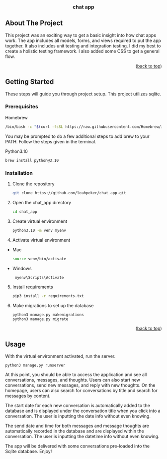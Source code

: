 <h3 align="center">chat app</h3>


<!-- ABOUT THE PROJECT -->
## About The Project
This project was an exciting way to get a basic insight into how chat apps work. The app includes
all models, forms, and views required to put the app together. It also includes unit testing and integration
testing. I did my best to create a holistic testing framework. I also added some CSS to get a general flow. 


<p align="right">(<a href="#readme-top">back to top</a>)</p>



<!-- GETTING STARTED -->
## Getting Started

These steps will guide you through project setup. This project utilizes sqlite.

### Prerequisites

Homebrew
  ```sh
  /bin/bash -c "$(curl -fsSL https://raw.githubusercontent.com/Homebrew/install/HEAD/install.sh)"
  ```
You may be prompted to do a few additional steps to add brew to your PATH. Follow the steps given in the terminal.

Python3.10
```shell
brew install python@3.10
```


### Installation

1. Clone the repository
   ```sh
   git clone https://github.com/leahpeker/chat_app.git
   ```
2. Open the chat_app directory
   ```sh
   cd chat_app
   ```
3. Create virtual environment
   ```sh
   python3.10 -m venv myenv
   ```
4. Activate virtual environment
* Mac
  ```sh
  source venv/bin/activate
  ```
* Windows
  ```sh
   myenv\Scripts\Activate
  ```
   
5. Install requirements
   ```sh
   pip3 install -r requirements.txt
   ```
6. Make migrations to set up the database
   ```shell
   python3 manage.py makemigrations
   python3 manage.py migrate
   ```

<p align="right">(<a href="#readme-top">back to top</a>)</p>



<!-- USAGE EXAMPLES -->
## Usage

With the virtual environment activated, run the server.
```shell
python3 manage.py runserver
```
At this point, you should be able to access the application and see all conversations, messages, and thoughts. Users can 
also start new conversations, send new messages, and reply with new thoughts. On the homepage,
users can also search for conversations by title and search for messages by content. 

The start date for each new conversation is automatically added to the database and is displayed
under the conversation title when you click into a conversation. The user is inputting the date info without 
even knowing.

The send date and time for both messages and message thoughts are automatically recorded in the 
database and are displayed within the conversation. The user is inputting the datetime info without 
even knowing.

The app will be delivered with some conversations pre-loaded into the Sqlite database. Enjoy!  
